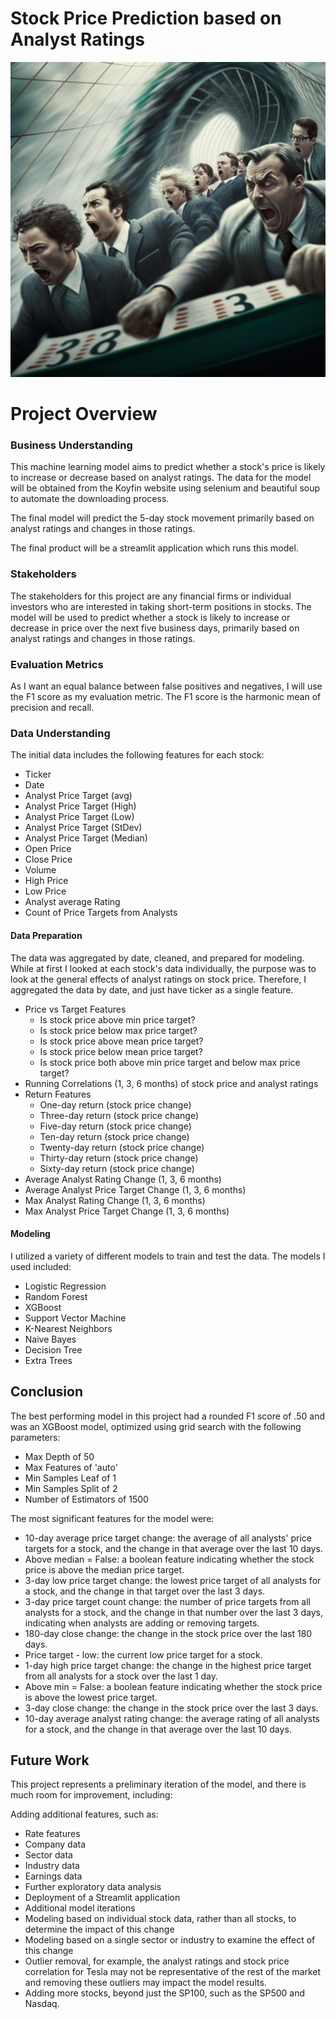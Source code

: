 # Stock Price Prediction based on Analyst Ratings

![Stonks](images/stonks.png)

# Project Overview


### Business Understanding
This machine learning model aims to predict whether a stock's price is likely to increase or decrease based on analyst ratings. The data for the model will be obtained from the Koyfin website using selenium and beautiful soup to automate the downloading process. 

The final model will predict the 5-day stock movement primarily based on analyst ratings and changes in those ratings.

The final product will be a streamlit application which runs this model. 

### Stakeholders
The stakeholders for this project are any financial firms or individual investors who are interested in taking short-term positions in stocks. The model will be used to predict whether a stock is likely to increase or decrease in price over the next five business days, primarily based on analyst ratings and changes in those ratings.


### Evaluation Metrics

As I want an equal balance between false positives and negatives, I will use the F1 score as my evaluation metric. The F1 score is the harmonic mean of precision and recall.


### Data Understanding
The initial data includes the following features for each stock:
- Ticker
- Date
- Analyst Price Target (avg)
- Analyst Price Target (High)
- Analyst Price Target (Low)
- Analyst Price Target (StDev)
- Analyst Price Target (Median)
- Open Price
- Close Price
- Volume
- High Price
- Low Price
- Analyst average Rating
- Count of Price Targets from Analysts


#### Data Preparation
The data was aggregated by date, cleaned, and prepared for modeling. 
While at first I looked at each stock's data individually, the purpose was to look at the general effects of analyst ratings on stock price. Therefore, I aggregated the data by date, and just have ticker as a single feature. 

- Price vs Target Features
    -   Is stock price above min price target?
    -   Is stock price below max price target?
    -   Is stock price above mean price target?
    -   Is stock price below mean price target?
    -   Is stock price both above min price target and below max price target?
- Running Correlations (1, 3, 6 months) of stock price and analyst ratings
- Return Features
    -   One-day return (stock price change)
    -   Three-day return (stock price change)
    -   Five-day return (stock price change)
    -   Ten-day return (stock price change)
    -   Twenty-day return (stock price change)
    -   Thirty-day return (stock price change)
    -   Sixty-day return (stock price change)
- Average Analyst Rating Change (1, 3, 6 months)
- Average Analyst Price Target Change (1, 3, 6 months)
- Max Analyst Rating Change (1, 3, 6 months)
- Max Analyst Price Target Change (1, 3, 6 months)


#### Modeling
I utilized a variety of different models to train and test the data. The models I used included:
- Logistic Regression
- Random Forest
- XGBoost
- Support Vector Machine
- K-Nearest Neighbors
- Naive Bayes
- Decision Tree
- Extra Trees


## Conclusion

The best performing model in this project had a rounded F1 score of .50 and was an XGBoost model, optimized using grid search with the following parameters:

-    Max Depth of 50
-    Max Features of 'auto'
-    Min Samples Leaf of 1
-    Min Samples Split of 2
-    Number of Estimators of 1500

The most significant features for the model were:

-    10-day average price target change: the average of all analysts' price targets for a stock, and the change in that average over the last 10 days.
-    Above median = False: a boolean feature indicating whether the stock price is above the median price target.
-    3-day low price target change: the lowest price target of all analysts for a stock, and the change in that target over the last 3 days.
-    3-day price target count change: the number of price targets from all analysts for a stock, and the change in that number over the last 3 days, indicating when analysts are adding or removing targets.
-    180-day close change: the change in the stock price over the last 180 days.
-    Price target - low: the current low price target for a stock.
-    1-day high price target change: the change in the highest price target from all analysts for a stock over the last 1 day.
-    Above min = False: a boolean feature indicating whether the stock price is above the lowest price target.
-    3-day close change: the change in the stock price over the last 3 days.
-    10-day average analyst rating change: the average rating of all analysts for a stock, and the change in that average over the last 10 days.

## Future Work
This project represents a preliminary iteration of the model, and there is much room for improvement, including:

Adding additional features, such as:
-    Rate features
-    Company data
-    Sector data
-    Industry data
-    Earnings data
-    Further exploratory data analysis
-    Deployment of a Streamlit application
-    Additional model iterations
-    Modeling based on individual stock data, rather than all stocks, to determine the impact of this change
-    Modeling based on a single sector or industry to examine the effect of this change
-    Outlier removal, for example, the analyst ratings and stock price correlation for Tesla may not be representative of the rest of the market and removing these outliers may impact the model results.
-    Adding more stocks, beyond just the SP100, such as the SP500 and Nasdaq.
